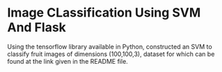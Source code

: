 # Image CLassification Using SVM And Flask
 Using the tensorflow library available in Python, constructed an SVM  to classify fruit images  of dimensions (100,100,3), dataset for which can be found at the link given in the README file.
